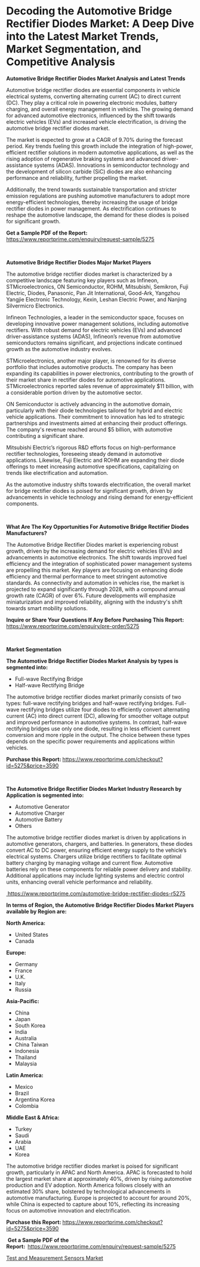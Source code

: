 <p><h1>Decoding the Automotive Bridge Rectifier Diodes Market: A Deep Dive into the Latest Market Trends, Market Segmentation, and Competitive Analysis</h1></p><p><strong>Automotive Bridge Rectifier Diodes Market Analysis and Latest Trends</strong></p>
<p><p>Automotive bridge rectifier diodes are essential components in vehicle electrical systems, converting alternating current (AC) to direct current (DC). They play a critical role in powering electronic modules, battery charging, and overall energy management in vehicles. The growing demand for advanced automotive electronics, influenced by the shift towards electric vehicles (EVs) and increased vehicle electrification, is driving the automotive bridge rectifier diodes market.</p><p>The market is expected to grow at a CAGR of 9.70% during the forecast period. Key trends fueling this growth include the integration of high-power, efficient rectifier solutions in modern automotive applications, as well as the rising adoption of regenerative braking systems and advanced driver-assistance systems (ADAS). Innovations in semiconductor technology and the development of silicon carbide (SiC) diodes are also enhancing performance and reliability, further propelling the market.</p><p>Additionally, the trend towards sustainable transportation and stricter emission regulations are pushing automotive manufacturers to adopt more energy-efficient technologies, thereby increasing the usage of bridge rectifier diodes in power management. As electrification continues to reshape the automotive landscape, the demand for these diodes is poised for significant growth.</p></p>
<p><strong>Get a Sample PDF of the Report:&nbsp;</strong> <a href="https://www.reportprime.com/enquiry/request-sample/5275?utm_campaign=3362&utm_medium=2&utm_source=Github&utm_content=ia&utm_term=19032025&utm_id=automotive-bridge-rectifier-diodes">https://www.reportprime.com/enquiry/request-sample/5275</a></p>
<p>&nbsp;</p>
<p><strong>Automotive Bridge Rectifier Diodes Major Market Players</strong></p>
<p><p>The automotive bridge rectifier diodes market is characterized by a competitive landscape featuring key players such as Infineon, STMicroelectronics, ON Semiconductor, ROHM, Mitsubishi, Semikron, Fuji Electric, Diodes, Panasonic, Pan Jit International, Good-Ark, Yangzhou Yangjie Electronic Technology, Kexin, Leshan Electric Power, and Nanjing Silvermicro Electronics. </p><p>Infineon Technologies, a leader in the semiconductor space, focuses on developing innovative power management solutions, including automotive rectifiers. With robust demand for electric vehicles (EVs) and advanced driver-assistance systems (ADAS), Infineon’s revenue from automotive semiconductors remains significant, and projections indicate continued growth as the automotive industry evolves.</p><p>STMicroelectronics, another major player, is renowned for its diverse portfolio that includes automotive products. The company has been expanding its capabilities in power electronics, contributing to the growth of their market share in rectifier diodes for automotive applications. STMicroelectronics reported sales revenue of approximately $11 billion, with a considerable portion driven by the automotive sector.</p><p>ON Semiconductor is actively advancing in the automotive domain, particularly with their diode technologies tailored for hybrid and electric vehicle applications. Their commitment to innovation has led to strategic partnerships and investments aimed at enhancing their product offerings. The company's revenue reached around $5 billion, with automotive contributing a significant share.</p><p>Mitsubishi Electric’s rigorous R&D efforts focus on high-performance rectifier technologies, foreseeing steady demand in automotive applications. Likewise, Fuji Electric and ROHM are expanding their diode offerings to meet increasing automotive specifications, capitalizing on trends like electrification and automation.</p><p>As the automotive industry shifts towards electrification, the overall market for bridge rectifier diodes is poised for significant growth, driven by advancements in vehicle technology and rising demand for energy-efficient components.</p></p>
<p>&nbsp;</p>
<p><strong>What Are The Key Opportunities For Automotive Bridge Rectifier Diodes Manufacturers?</strong></p>
<p><p>The Automotive Bridge Rectifier Diodes market is experiencing robust growth, driven by the increasing demand for electric vehicles (EVs) and advancements in automotive electronics. The shift towards improved fuel efficiency and the integration of sophisticated power management systems are propelling this market. Key players are focusing on enhancing diode efficiency and thermal performance to meet stringent automotive standards. As connectivity and automation in vehicles rise, the market is projected to expand significantly through 2028, with a compound annual growth rate (CAGR) of over 6%. Future developments will emphasize miniaturization and improved reliability, aligning with the industry's shift towards smart mobility solutions.</p></p>
<p><strong>Inquire or Share Your Questions If Any Before Purchasing This Report:</strong> <a href="https://www.reportprime.com/enquiry/pre-order/5275?utm_campaign=3362&utm_medium=2&utm_source=Github&utm_content=ia&utm_term=19032025&utm_id=automotive-bridge-rectifier-diodes">https://www.reportprime.com/enquiry/pre-order/5275</a></p>
<p>&nbsp;</p>
<p><strong>Market Segmentation</strong></p>
<p><strong>The Automotive Bridge Rectifier Diodes Market Analysis by types is segmented into:</strong></p>
<p><ul><li>Full-wave Rectifying Bridge</li><li>Half-wave Rectifying Bridge</li></ul></p>
<p><p>The automotive bridge rectifier diodes market primarily consists of two types: full-wave rectifying bridges and half-wave rectifying bridges. Full-wave rectifying bridges utilize four diodes to efficiently convert alternating current (AC) into direct current (DC), allowing for smoother voltage output and improved performance in automotive systems. In contrast, half-wave rectifying bridges use only one diode, resulting in less efficient current conversion and more ripple in the output. The choice between these types depends on the specific power requirements and applications within vehicles.</p></p>
<p><strong>Purchase this Report:&nbsp;</strong><a href="https://www.reportprime.com/checkout?id=5275&price=3590&utm_campaign=3362&utm_medium=2&utm_source=Github&utm_content=ia&utm_term=19032025&utm_id=automotive-bridge-rectifier-diodes">https://www.reportprime.com/checkout?id=5275&price=3590</a></p>
<p>&nbsp;</p>
<p><strong>The Automotive Bridge Rectifier Diodes Market Industry Research by Application is segmented into:</strong></p>
<p><ul><li>Automotive Generator</li><li>Automotive Charger</li><li>Automotive Battery</li><li>Others</li></ul></p>
<p><p>The automotive bridge rectifier diodes market is driven by applications in automotive generators, chargers, and batteries. In generators, these diodes convert AC to DC power, ensuring efficient energy supply to the vehicle’s electrical systems. Chargers utilize bridge rectifiers to facilitate optimal battery charging by managing voltage and current flow. Automotive batteries rely on these components for reliable power delivery and stability. Additional applications may include lighting systems and electric control units, enhancing overall vehicle performance and reliability.</p></p>
<p><a href="https://www.reportprime.com/automotive-bridge-rectifier-diodes-r5275?utm_campaign=3362&utm_medium=2&utm_source=Github&utm_content=ia&utm_term=19032025&utm_id=automotive-bridge-rectifier-diodes">&nbsp;https://www.reportprime.com/automotive-bridge-rectifier-diodes-r5275</a></p>
<p><strong>In terms of Region, the Automotive Bridge Rectifier Diodes Market Players available by Region are:</strong></p>
<p>
    <p> <strong> North America: </strong>
        <ul>
            <li>United States</li>
            <li>Canada</li>
        </ul>
        </p> 
    <p> <strong> Europe: </strong>
        <ul>
            <li>Germany</li>
            <li>France</li>
            <li>U.K.</li>
            <li>Italy</li>
            <li>Russia</li>
        </ul>
        </p> 
    <p> <strong> Asia-Pacific: </strong>
        <ul>
            <li>China</li>
            <li>Japan</li>
            <li>South Korea</li>
            <li>India</li>
            <li>Australia</li>
            <li>China Taiwan</li>
            <li>Indonesia</li>
            <li>Thailand</li>
            <li>Malaysia</li>
        </ul>
        </p> 
    <p> <strong> Latin America: </strong>
        <ul>
            <li>Mexico</li>
            <li>Brazil</li>
            <li>Argentina Korea</li>
            <li>Colombia</li>
        </ul>
        </p> 
    <p> <strong> Middle East & Africa: </strong>
        <ul>
            <li>Turkey</li>
            <li>Saudi</li>
            <li>Arabia</li>
            <li>UAE</li>
            <li>Korea</li>
        </ul>
    </p>
    </p>
<p><p>The automotive bridge rectifier diodes market is poised for significant growth, particularly in APAC and North America. APAC is forecasted to hold the largest market share at approximately 40%, driven by rising automotive production and EV adoption. North America follows closely with an estimated 30% share, bolstered by technological advancements in automotive manufacturing. Europe is projected to account for around 20%, while China is expected to capture about 10%, reflecting its increasing focus on automotive innovation and electrification.</p></p>
<p><strong>Purchase this Report: </strong><a href="https://www.reportprime.com/checkout?id=5275&price=3590&utm_campaign=3362&utm_medium=2&utm_source=Github&utm_content=ia&utm_term=19032025&utm_id=automotive-bridge-rectifier-diodes">https://www.reportprime.com/checkout?id=5275&price=3590</a></p>
<p>&nbsp;<strong>Get a Sample PDF of the Report:&nbsp;&nbsp;</strong><a href="https://www.reportprime.com/enquiry/request-sample/5275?utm_campaign=3362&utm_medium=2&utm_source=Github&utm_content=ia&utm_term=19032025&utm_id=automotive-bridge-rectifier-diodes">https://www.reportprime.com/enquiry/request-sample/5275</a></p>
<p><strong></strong></p>
<p><p><a href="https://github.com/vigoseiler/Market-Research-Report-List-1/blob/main/test-and-measurement-sensors-market.md?utm_campaign=3362&utm_medium=2&utm_source=Github&utm_content=ia&utm_term=19032025&utm_id=automotive-bridge-rectifier-diodes">Test and Measurement Sensors Market</a></p></p>